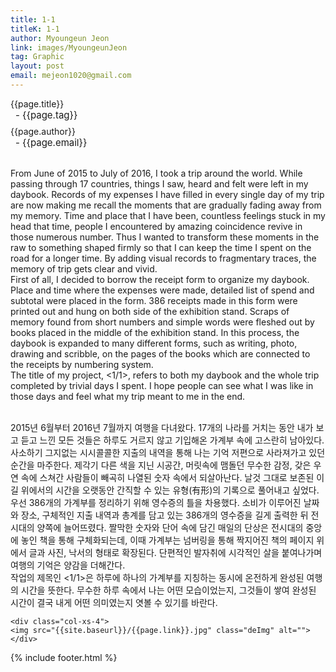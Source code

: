```yaml
---
title: 1-1
titleK: 1-1
author: Myoungeun Jeon
link: images/MyoungeunJeon
tag: Graphic
layout: post
email: mejeon1020@gmail.com
---	
```


<div class="container">

<div class="deDep">
{{page.title}}<br>
<p style="font-size:15px; margin:0px; padding:0px 0px 0px 8px; margin:0px 0px 8px 0px;">- {{page.tag}}</p>
{{page.author}}<br>
<p style="font-size:15px; margin:0px; padding:0px 0px 0px 8px;">- {{page.email}}</p>
</div>

<br>

<div class="det lato">

<!--영문-->

From June of 2015 to July of 2016, I took a trip around the world. While passing through 17 countries, things I saw, heard and felt were left in my daybook. Records of my expenses I have filled in every single day of my trip are now making me recall the moments that are gradually fading away from my memory. Time and place that I have been, countless feelings stuck in my head that time, people I encountered by amazing coincidence revive in those numerous number. Thus I wanted to transform these moments in the raw to something shaped firmly so that I can keep the time I spent on the road for a longer time. By adding visual records to fragmentary traces, the memory of trip gets clear and vivid.
<br>
First of all, I decided to borrow the receipt form to organize my daybook. Place and time where the expenses were made, detailed list of spend and subtotal were placed in the form. 386 receipts made in this form were printed out and hung on both side of the exhibition stand. Scraps of memory found from short numbers and simple words were fleshed out by books placed in the middle of the exhibition stand. In this process, the daybook is expanded to many different forms, such as writing, photo, drawing and scribble, on the pages of the books which are connected to the receipts by numbering system. 
<br>
The title of my project, <1/1>, refers to both my daybook and the whole trip completed by trivial days I spent. I hope people can see what I was like in those days and feel what my trip meant to me in the end.

<!--영문-->

</div>


<div class="noto">
<!--국문-->

<br>
2015년 6월부터 2016년 7월까지 여행을 다녀왔다. 17개의 나라를 거치는 동안 내가 보고 듣고 느낀 모든 것들은 하루도 거르지 않고 기입해온 가계부 속에 고스란히 남아있다. 사소하기 그지없는 시시콜콜한 지출의 내역을 통해 나는 기억 저편으로 사라져가고 있던 순간을 마주한다. 제각기 다른 색을 지닌 시공간, 머릿속에 맴돌던 무수한 감정, 갖은 우연 속에 스쳐간 사람들이 빼곡히 나열된 숫자 속에서 되살아난다. 날것 그대로 보존된 이 길 위에서의 시간을 오랫동안 간직할 수 있는 유형(有形)의 기록으로 풀어내고 싶었다.
<br>
우선 386개의 가계부를 정리하기 위해 영수증의 틀을 차용했다. 소비가 이루어진 날짜와 장소, 구체적인 지출 내역과 총계를 담고 있는 386개의 영수증을 길게 출력한 뒤 전시대의 양쪽에 늘어뜨렸다. 짤막한 숫자와 단어 속에 담긴 매일의 단상은 전시대의 중앙에 놓인 책을 통해 구체화되는데, 이때 가계부는 넘버링을 통해 짝지어진 책의 페이지 위에서 글과 사진, 낙서의 형태로 확장된다. 단편적인 발자취에 시각적인 살을 붙여나가며 여행의 기억은 양감을 더해간다.   
<br>
작업의 제목인 <1/1>은 하루에 하나의 가계부를 지칭하는 동시에 온전하게 완성된 여행의 시간을 뜻한다. 무수한 하루 속에서 나는 어떤 모습이었는지, 그것들이 쌓여 완성된 시간이 결국 내게 어떤 의미였는지 엿볼 수 있기를 바란다. 


<!--국문-->

</div>

<div class="row noto">
	
	<div class="col-xs-4">
	<img src="{{site.baseurl}}/{{page.link}}.jpg" class="deImg" alt=""></div>
	
</div>

	

</div> 

{% include footer.html %}